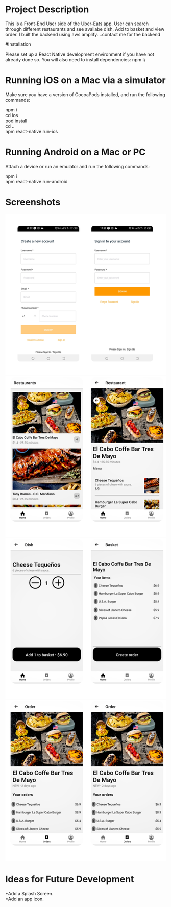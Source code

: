 # Project Description

This is a Front-End User side of the Uber-Eats app. User can search through different restaurants and see availabe dish, Add to basket and view order. I built the backend using aws amplify....contact me for the backend  

#Installation

Please set up a React Native development environment if you have not already done so.
You will also need to install dependencies:
npm i\


# Running iOS on a Mac via a simulator

Make sure you have a version of CocoaPods installed, and run the following commands:

npm i\
cd ios\
pod install\
cd ..\
npm react-native run-ios

# Running Android on a Mac or PC

Attach a device or run an emulator and run the following commands:

npm i\
npm react-native run-android

# Screenshots

![uber](assets/4.jpg)
![uber](assets/1.png)
![uber](assets/2.png)
![uber](assets/3.png)



# Ideas for Future Development
*Add a Splash Screen.\
*Add an app icon.
